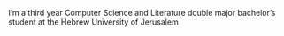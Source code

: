 I’m a third year Computer Science and Literature double major bachelor’s student at the Hebrew University of Jerusalem
